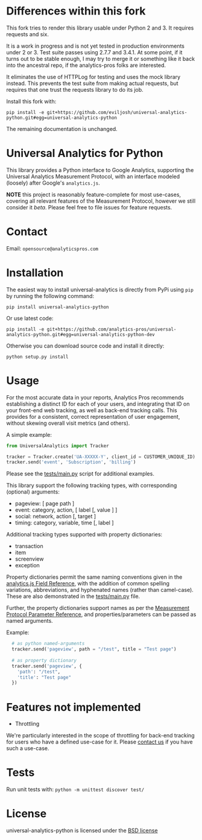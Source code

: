 # Differences within this fork

This fork tries to render this library usable under Python 2 and 3.  It requires requests and six.

It is a work in progress and is not yet tested in production environments under 2 or 3. Test suite passes using 2.7.7 and 3.4.1. At some point, if it turns out to be stable enough, I may try to merge it or something like it back into the ancestral repo, if the analytics-pros folks are interested.

It eliminates the use of HTTPLog for testing and uses the mock library instead.  This prevents the test suite from making actual requests, but requires that one trust the requests library to do its job.

Install this fork with:

    pip install -e git+https://github.com/eviljosh/universal-analytics-python.git#egg=universal-analytics-python

The remaining documentation is unchanged.


# Universal Analytics for Python

This library provides a Python interface to Google Analytics, supporting the Universal Analytics Measurement Protocol, with an interface modeled (loosely) after Google's `analytics.js`.

**NOTE** this project is reasonably feature-complete for most use-cases, covering all relevant features of the Measurement Protocol, however we still consider it _beta_. Please feel free to file issues for feature requests.

# Contact
Email: `opensource@analyticspros.com`

# Installation

The easiest way to install universal-analytics is directly from PyPi using `pip` by running the following command:

    pip install universal-analytics-python

Or use latest code:

    pip install -e git+https://github.com/analytics-pros/universal-analytics-python.git#egg=universal-analytics-python-dev

Otherwise you can download source code and install it directly:

    python setup.py install

# Usage

For the most accurate data in your reports, Analytics Pros recommends establishing a distinct ID for each of your users, and integrating that ID on your front-end web tracking, as well as back-end tracking calls. This provides for a consistent, correct representation of user engagement, without skewing overall visit metrics (and others).

A simple example:

```python
from UniversalAnalytics import Tracker

tracker = Tracker.create('UA-XXXXX-Y', client_id = CUSTOMER_UNIQUE_ID)
tracker.send('event', 'Subscription', 'billing')
```

Please see the [tests/main.py](./tests/main.py) script for additional examples.

This library support the following tracking types, with corresponding (optional) arguments:

* pageview: [ page path ]
* event: category, action, [ label [, value ] ] 
* social: network, action [, target ] 
* timing: category, variable, time [, label ]

Additional tracking types supported with property dictionaries:

* transaction
* item
* screenview 
* exception

Property dictionaries permit the same naming conventions given in the [analytics.js Field Reference](https://developers.google.com/analytics/devguides/collection/analyticsjs/field-reference), with the addition of common spelling variations, abbreviations, and hyphenated names (rather than camel-case).  These are also demonstrated in the [tests/main.py](./tests/main.py) file.

Further, the property dictionaries support names as per the [Measurement Protocol Parameter Reference](https://developers.google.com/analytics/devguides/collection/protocol/v1/parameters), and properties/parameters can be passed as named arguments.

Example:

```python
  # as python named-arguments
  tracker.send('pageview', path = "/test", title = "Test page") 
  
  # as property dictionary 
  tracker.send('pageview', {
    'path': "/test",
    'title': "Test page"
  })
```

# Features not implemented

* Throttling

We're particularly interested in the scope of throttling for back-end tracking for users who have a defined use-case for it. Please [contact us](mailto:opensource@analyticspros.com) if you have such a use-case.


# Tests

Run unit tests with: `python -m unittest discover test/`

# License

universal-analytics-python is licensed under the [BSD license](./LICENSE)
